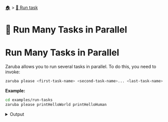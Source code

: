 <!--startTocHeader-->
[🏠](../README.md) > [🏃 Run task](README.md)
# 🍻 Run Many Tasks in Parallel
<!--endTocHeader-->

# Run Many Tasks in Parallel

Zaruba allows you to run several tasks in parallel. To do this, you need to invoke:

```bash
zaruba please <first-task-name> <second-task-name>... <last-task-name>
```

__Example:__

<!--startCode-->
```bash
cd examples/run-tasks
zaruba please printHelloWorld printHelloHuman
```
 
<details>
<summary>Output</summary>
 
```````
Job Starting...
 Elapsed Time: 1.136µs
 Current Time: 06:43:32
  Run  'printHelloWorld' command on /home/gofrendi/zaruba/docs/examples/run-tasks
  Run  'printHelloHuman' command on /home/gofrendi/zaruba/docs/examples/run-tasks
   printHelloWorld       06:43:32.195 hello world
   printHelloHuman       06:43:32.195 hello human
  Successfully running  'printHelloHuman' command
  Successfully running  'printHelloWorld' command
  Job Running...
 Elapsed Time: 102.419179ms
 Current Time: 06:43:32
  
  Job Complete!!! 
  Terminating
  Job Ended...
 Elapsed Time: 212.841792ms
 Current Time: 06:43:32
zaruba please printHelloWorld printHelloHuman
```````
</details>
<!--endCode-->


<!--startTocSubTopic-->
<!--endTocSubTopic-->